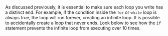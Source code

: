 As discussed previously, it is essential to make sure each loop you write has a distinct end. For example, if the condition inside the `for` or `while` loop is always true, the loop will run forever, creating an infinite loop. It is possible to accidentally create a loop that never ends. Look below to see how the `if` statement prevents the infinite loop from executing over 10 times.

